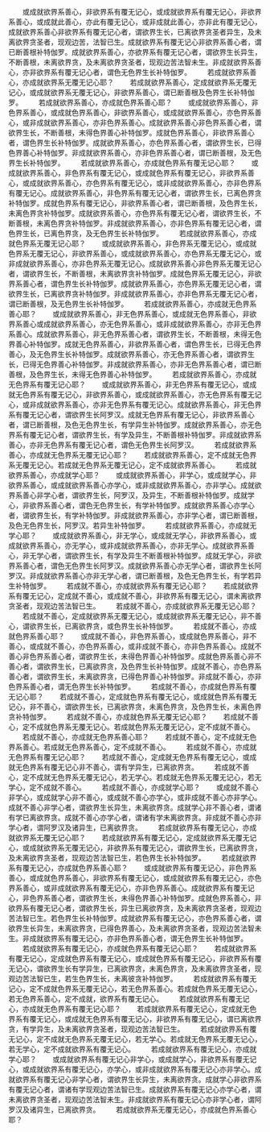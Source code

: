 <!-- { "loadSidebar": true } -->
　　或成就欲界系善心，非欲界系有覆无记心，或成就欲界系有覆无记心，非欲界系善心，或成就此善心，亦此有覆无记心，或非成就此善心，亦非此有覆无记心，成就欲界系善心非欲界系有覆无记心者，谓欲界生长，已离欲界贪圣者异生，及未离欲界贪圣者，现观边苦，法智已生。成就欲界系有覆无记心非欲界系善心者，谓已断善根补特伽罗。成就欲界系善心，亦欲界系有覆无记心者，谓欲界生长异生，不断善根，未离欲界贪，及未离欲界贪圣者，现观边苦法智未生。非成就欲界系善心，亦非欲界系有覆无记心者，谓色无色界生长补特伽罗。
　　若成就欲界系善心，亦成就欲界系无覆无记心耶？
　　若成就欲界系善心，定成就欲界系无覆无记心，或成就欲界系无覆无记心，非欲界系善心，谓已断善根及色界生长补特伽罗。
　　若成就欲界系善心，亦成就色界系善心耶？
　　或成就欲界系善心，非色界系善心，或成就色界系善心，非欲界系善心，或成就欲界系善心，亦色界系善心，或非成就欲界系善心，亦非色界系善心。成就欲界系善心非色界系善心者，谓欲界生长，不断善根，未得色界善心补特伽罗。成就色界系善心，非欲界系善心者，谓色界生长补特伽罗。成就欲界系善心，亦色界系善心者，谓欲界生长，已得色界善心补特伽罗。非成就欲界系善心，亦非色界系善心者，谓已断善根，及无色界生长补特伽罗。
　　若成就欲界系善心，亦成就色界系有覆无记心耶？
　　或成就欲界系善心，非色界系有覆无记心，或成就色界系有覆无记心，非欲界系善心，或成就欲界系善心，亦色界系有覆无记心，或非成就欲界系善心，亦非色界系有覆无记心。成就欲界系善心，非色界系有覆无记心者，谓欲界生长，已离色界贪补特伽罗。成就色界系有覆无记心，非欲界系善心者，谓已断善根，及色界生长，未离色界贪补特伽罗。成就欲界系善心，亦色界系有覆无记心者，谓欲界生长，不断善根，未离色界贪补特伽罗。非成就欲界系善心，亦非色界系有覆无记心者，谓色界生长，已离色界贪，及无色界生长补特伽罗。
　　若成就欲界系善心，亦成就色界系无覆无记心耶？
　　或成就欲界系善心，非色界系无覆无记心，或成就色界系无覆无记心，非欲界系善心，或成就欲界系善心，亦色界系无覆无记心，或非成就欲界系善心，亦非色界系无覆无记心。成就欲界系善心非色界系无覆无记心者，谓欲界生长，不断善根，未离欲界贪补特伽罗。成就色界系无覆无记心，非欲界系善心者，谓色界生长补特伽罗。成就欲界系善心，亦色界系无覆无记心者，谓欲界生长，已离欲界贪补特伽罗。非成就欲界系善心，亦非色界系无覆无记心者，谓已断善根，及无色界生长补特伽罗。
　　若成就欲界系善心，亦成就无色界系善心耶？
　　或成就欲界系善心，非无色界系善心，或成就无色界系善心，非欲界系善心或成就欲界系善心，亦无色界系善心，或非成就欲界系善心，亦非无色界系善心。成就欲界系善心，非无色界系善心者，谓欲界生长，不断善根，未得无色界善心补特伽罗。成就无色界系善心，非欲界系善心者，谓色界生长，已得无色界善心，及无色界生长补特伽罗。成就欲界系善心，亦无色界系善心者，谓欲界生长，已得无色界善心补特伽罗。非成就欲界系善心，亦非无色界系善心者，谓已断善根，及色界生长，未得无色界善心补特伽罗。
　　若成就欲界系善心，亦成就无色界系有覆无记心耶？
　　或成就欲界系善心，非无色界系有覆无记心，或成就无色界系有覆无记心，非欲界系善心，或成就欲界系善心，亦无色界系有覆无记心，或非成就欲界系善心，亦非无色界系有覆无记心。成就欲界系善心，非无色界系有覆无记心者，谓欲界生长阿罗汉。成就无色界系有覆无记心，非欲界系善心者，谓已断善根，及色无色界生长，有学异生补特伽罗。成就欲界系善心，亦无色界系有覆无记心者，谓欲界生长，有学及异生，不断善根补特伽罗。非成就欲界系善心，亦非无色界系有覆无记心者，谓色无色界生长阿罗汉。
　　若成就欲界系善心，亦成就无色界系无覆无记心耶？
　　若成就欲界系善心，定不成就无色界系无覆无记心。若成就无色界系无覆无记心，定不成就欲界系善心。
　　若成就欲界系善心，亦成就学心耶？
　　或成就欲界系善心，非学心，或成就学心，非欲界系善心，或成就欲界系善心亦学心，或非成就欲界系善心，亦非学心。成就欲界系善心非学心者，谓欲界生长，阿罗汉，及异生，不断善根补特伽罗。成就学心，非欲界系善心者，谓色无色界生长，有学补特伽罗。成就欲界系善心亦学心者，谓欲界生长，有学补特伽罗。非成就欲界系善心，亦非学心者，谓已断善根，及色无色界生长，阿罗汉。若异生补特伽罗。
　　若成就欲界系善心，亦成就无学心耶？
　　或成就欲界系善心，非无学心，或成就无学心，非欲界系善心，或成就欲界系善心，亦无学心，或非成就欲界系善心，亦非无学心。成就欲界系善心，非无学心者，谓欲界生长，有学及异生不断善根补特伽罗。成就无学心，非欲界系善心者，谓色无色界生长阿罗汉。成就欲界系善心亦无学心者，谓欲界生长阿罗汉。非成就欲界系善心亦非无学心者，谓已断善根，及色无色界生长，有学若异生补特伽罗。
　　若成就不善心，亦成就欲界系有覆无记心耶？
　　若成就欲界系有覆无记心，定成就不善心，或成就不善心，非欲界系有覆无记心，谓未离欲界贪圣者，现观边苦法智已生。
　　若成就不善心，亦成就欲界系无覆无记心耶？
　　若成就不善心，定成就欲界系无覆无记心，或成就欲界系无覆无记心，非不善心，谓欲界生长，已离欲界贪，或色界生长补特伽罗。
　　若成就不善心，亦成就色界系善心耶？
　　或成就不善心，非色界系善心，或成就色界系善心，非不善心，或成就不善心，亦色界系善心，或非成就不善心，亦非色界系善心。成就不善心非色界系善心者，谓欲界生长，未得色界善心补特伽罗。成就色界系善心非不善心者，谓欲界生长，已离欲界贪，及色界生长补特伽罗。成就不善心，亦色界系善心者，谓欲界生长，未离欲界贪，已得色界善心补特伽罗。非成就不善心，亦非色界系善心者，谓无色界生长补特伽罗。
　　若成就不善心，亦成就色界系有覆无记心耶？
　　若成就不善心，定成就色界系有覆无记心，或成就色界系有覆无记心，非不善心，谓欲界生长，已离欲界贪，未离色界贪，及色界生长，未离色界贪补特伽罗。
　　若成就不善心，亦成就色界系无覆无记心耶？
　　若成就不善心，定不成就色界系无覆无记心。若成就色界系无覆无记心，定不成就不善心。
　　若成就不善心，亦成就无色界系善心耶？
　　若成就不善心，定不成就无色界系善心。若成就无色界系善心，定不成就不善心。
　　若成就不善心，亦成就无色界系有覆无记心耶？
　　若成就不善心，定成就无色界系有覆无记心，或成就无色界系有覆无记心非不善心，谓有学异生，已离欲界贪。
　　若成就不善心，定不成就无色界系无覆无记心，若无学心。若成就无色界系无覆无记心，若无学心，定不成就不善心。
　　若成就不善心，亦成就学心耶？
　　或成就不善心非学心，或成就学心非不善心，或成就不善心亦学心，或非成就不善心亦非学心。成就不善心非学心者，谓欲界生长异生，未离欲界贪。成就学心非不善心者，谓诸有学已离欲界贪。成就不善心亦学心者，谓诸有学未离欲界贪。非成就不善心亦非学心者，谓阿罗汉及诸异生，已离欲界贪。
　　若成就欲界系有覆无记心，亦成就欲界系无覆无记心耶？
　　若成就欲界系有覆无记心，定成就欲界系无覆无记心，或成就欲界系无覆无记心，非欲界系有覆无记心，谓欲界生长，已离欲界贪，及未离欲界贪圣者，现观边苦法智已生，若色界生长补特伽罗。
　　若成就欲界系有覆无记心，亦成就色界系善心耶？
　　或成就欲界系有覆无记心，非色界系善心，或成就色界系善心，非欲界系有覆无记心，或成就欲界系有覆无记心，亦色界系善心，或非成就欲界系有覆无记心，亦非色界系善心。成就欲界系有覆无记心，非色界系善心者，谓欲界生长，未得色界善心补特伽罗。成就色界系善心，非欲界系有覆无记心者，谓欲界生长，异生已离欲界贪，及未离欲界贪圣者，现观边苦法智已生。若色界生长补特伽罗。成就欲界系有覆无记心，亦色界系善心者，谓欲界生长异生，未离欲界贪，已得色界善心，及未离欲界贪圣者，现观边苦法智未生。非成就欲界系有覆无记心，亦非色界系善心者，谓无色界生长补特伽罗。
　　若成就欲界系有覆无记心，亦成就色界系有覆无记心耶？
　　若成就欲界系有覆无记心，定成就色界系有覆无记心，或成就色界系有覆无记心，非欲界系有覆无记心，谓欲界生长有学异生，已离欲界贪，未离色界贪，及未离欲界贪圣者，现观边苦法智已生，若生色界生长，未离彼贪补特伽罗。
　　若成就欲界系有覆无记心，定不成就色界系无覆无记心，若无色界系善心。若成就色界系无覆无记心，若无色界系善心，定不成就，欲界系有覆无记心。
　　若成就欲界系有覆无记心，亦成就无色界系有覆无记心耶？
　　若成就欲界系有覆无记心，定成就无色界系有覆无记心，或成就无色界系有覆无记心，非欲界系有覆无记心，谓已离欲界贪，有学异生，及未离欲界贪圣者，现观边苦法智已生。
　　若成就欲界系有覆无记心，定不成就无色界系无覆无记心，若无学心。若成就无色界系无覆无记心，若无学心，定不成就欲界系有覆无记心。
　　若成就欲界系有覆无记心，亦成就学心耶？
　　或成就欲界系有覆无记心非学心，或成就学心，非欲界系有覆无记心，或成就欲界系有覆无记心，亦学心，或非成就欲界系有覆无记心亦非学心。成就欲界系有覆无记心非学心者，谓欲界生长异生，未离欲界贪。成就学心非欲界系有覆无记心者，谓诸有学现观边苦法智已生。成就欲界系有覆无记心亦学心者，谓未离欲界贪圣者，现观边苦法智未生。非成就欲界系有覆无记心亦非学心者，谓阿罗汉及诸异生，已离欲界贪。
　　若成就欲界系无覆无记心，亦成就色界系善心耶？
